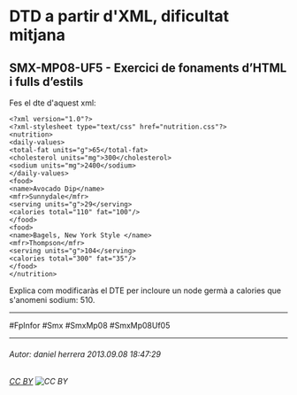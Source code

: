 # DTD a partir d'XML, dificultat mitjana
## SMX-MP08-UF5 - Exercici de fonaments d’HTML i fulls d’estils
Fes el dte d'aquest xml:

    <?xml version="1.0"?>
    <?xml-stylesheet type="text/css" href="nutrition.css"?>
    <nutrition>
    <daily-values>
    <total-fat units="g">65</total-fat>
    <cholesterol units="mg">300</cholesterol>
    <sodium units="mg">2400</sodium>
    </daily-values>
    <food>
    <name>Avocado Dip</name>
    <mfr>Sunnydale</mfr>
    <serving units="g">29</serving>
    <calories total="110" fat="100"/>
    </food>
    <food>
    <name>Bagels, New York Style </name>
    <mfr>Thompson</mfr>
    <serving units="g">104</serving>
    <calories total="300" fat="35"/>
    </food>
    </nutrition>

Explica com modificaràs el DTE per incloure un node germà a calories que s'anomeni sodium:
<sodium>510</sodium>. 


---

#FpInfor #Smx #SmxMp08 #SmxMp08Uf05

---

###### Autor: daniel herrera 2013.09.08 18:47:29
###### [CC BY](https://creativecommons.org/licenses/by/4.0/) ![CC BY](https://licensebuttons.net/l/by/3.0/80x15.png)
